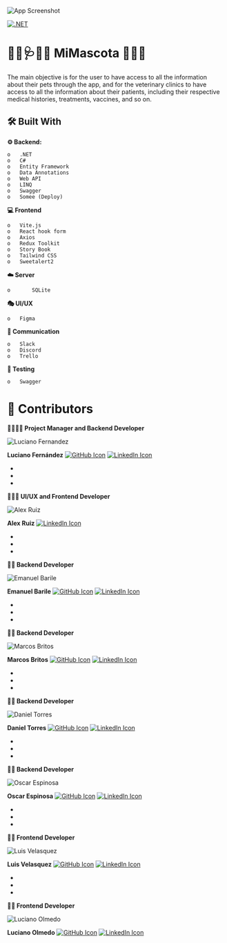 ![App Screenshot](https://iili.io/HvliejI.jpg)

[![.NET](https://github.com/No-Country/s7-01-csharp-react/actions/workflows/dotnet.yml/badge.svg)](https://github.com/No-Country/s7-01-csharp-react/actions/workflows/dotnet.yml)
# 👨‍⚕️🩺👩‍⚕️ MiMascota 🐶🐱🐴

The main objective is for the user to have access to all the information about their pets through the app, and for the veterinary clinics to have access to all the information about their patients, including their respective medical histories, treatments, vaccines, and so on.



## 🛠️ Built With

**⚙️ Backend:** 

    o	.NET
    o	C#
    o	Entity Framework
    o	Data Annotations
    o	Web API
    o	LINQ
    o	Swagger
    o	Somee (Deploy)


**💻 Frontend**

    o	Vite.js
    o	React hook form
    o	Axios
    o	Redux Toolkit
    o	Story Book
    o	Tailwind CSS
    o	Sweetalert2


**☁️ Server** 

    o       SQLite


**🎭 UI/UX**

    o	Figma


**💬 Communication**

    o	Slack
    o	Discord
    o	Trello

**🧪 Testing**

    o	Swagger


# 🤝 Contributors


**👨‍💼👨‍💻 Project Manager and Backend Developer**

![Luciano Fernandez](https://iili.io/HV3aByu.jpg)

**Luciano Fernández**
[![GitHub Icon](https://icons.iconarchive.com/icons/pictogrammers/material/48/github-icon.png)](https://github.com/FZ-developer) 
[![LinkedIn Icon](https://icons.iconarchive.com/icons/limav/flat-gradient-social/48/Linkedin-icon.png)](https://www.linkedin.com/in/fz-developer) 

+
+
+

**🎨👨‍💻 UI/UX and Frontend Developer**

![Alex Ruiz](https://iili.io/HvGREN9.jpg)

**Alex Ruiz**
[![LinkedIn Icon](https://icons.iconarchive.com/icons/limav/flat-gradient-social/48/Linkedin-icon.png)](https://www.linkedin.com/in/alexruix) 

+
+
+


**👨‍💻 Backend Developer**

![Emanuel Barile](https://iili.io/HMae3hP.jpg)

**Emanuel Barile**
[![GitHub Icon](https://icons.iconarchive.com/icons/pictogrammers/material/48/github-icon.png)](https://github.com/EmanuelBarile) 
[![LinkedIn Icon](https://icons.iconarchive.com/icons/limav/flat-gradient-social/48/Linkedin-icon.png)](https://www.linkedin.com/in/emanuel-barile) 

+
+
+


**👨‍💻 Backend Developer**

![Marcos Britos](https://iili.io/HvGRcS2.jpg)

**Marcos Britos**
[![GitHub Icon](https://icons.iconarchive.com/icons/pictogrammers/material/48/github-icon.png)](https://github.com/Exequiel65) 
[![LinkedIn Icon](https://icons.iconarchive.com/icons/limav/flat-gradient-social/48/Linkedin-icon.png)](https://www.linkedin.com/in/marcos-britos) 

+
+
+


**👨‍💻 Backend Developer**

![Daniel Torres](https://iili.io/HvGR09S.jpg)

**Daniel Torres**
[![GitHub Icon](https://icons.iconarchive.com/icons/pictogrammers/material/48/github-icon.png)](https://github.com/DnTo) 
[![LinkedIn Icon](https://icons.iconarchive.com/icons/limav/flat-gradient-social/48/Linkedin-icon.png)](https://www.linkedin.com/in/daniel-torres-arango) 

+
+
+


**👨‍💻 Backend Developer**

![Oscar Espinosa](https://iili.io/HvG5OqG.jpg)

**Oscar Espinosa**
[![GitHub Icon](https://icons.iconarchive.com/icons/pictogrammers/material/48/github-icon.png)](https://github.com/oscarzx) 
[![LinkedIn Icon](https://icons.iconarchive.com/icons/limav/flat-gradient-social/48/Linkedin-icon.png)](https://www.linkedin.com/in/oscar-andres-espinosa) 

+
+
+


**👩‍💻 Frontend Developer**

![Luis Velasquez](https://iili.io/HvGR1A7.jpg)

**Luis Velasquez**
[![GitHub Icon](https://icons.iconarchive.com/icons/pictogrammers/material/48/github-icon.png)](https://github.com/luisvelark) 
[![LinkedIn Icon](https://icons.iconarchive.com/icons/limav/flat-gradient-social/48/Linkedin-icon.png)](https://www.linkedin.com/in/luisvelark) 

+
+
+

**👨‍💻 Frontend Developer**

![Luciano Olmedo](https://iili.io/HvG5e1f.jpg)

**Luciano Olmedo**
[![GitHub Icon](https://icons.iconarchive.com/icons/pictogrammers/material/48/github-icon.png)](https://github.com/Luciano-Olmedo) 
[![LinkedIn Icon](https://icons.iconarchive.com/icons/limav/flat-gradient-social/48/Linkedin-icon.png)](https://www.linkedin.com/in/lucianonicolasolmedo)
